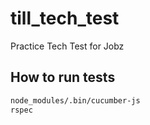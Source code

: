 # till_tech_test
Practice Tech Test for Jobz

How to run tests
----
```sh
node_modules/.bin/cucumber-js
rspec
```
